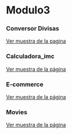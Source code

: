# Modulo3

### Conversor Divisas

[Ver muestra de la pagina](https://conversor-geek.netlify.app/)


### Calculadora_imc

[Ver muestra de la página](https://calculadora-imc-geek.netlify.app/)

### E-commerce

[Ver muestra de la página](https://tienda-geeek.netlify.app)


### Movies

[Ver muestra de la página](https://site-movie.netlify.app/)
